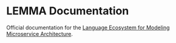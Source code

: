 # LEMMA Documentation

Official documentation for the [Language Ecosystem for Modeling Microservice Architecture](https://github.com/SeelabFhdo/lemma/).

